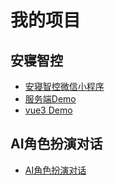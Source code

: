 # 我的项目

## 安寝智控
 - [安寝智控微信小程序](https://github.com/GouGKing/new-aqzk.git)
 - [服务端Demo](https://github.com/GouGKing/aqzk-react.git)
 - [vue3 Demo](https://github.com/GouGKing/aqzk.git)

## AI角色扮演对话
 - [AI角色扮演对话](https://github.com/GouGKing/qny.git)
